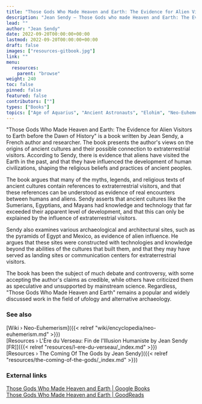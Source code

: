 ```yaml
---
title: "Those Gods Who Made Heaven and Earth: The Evidence for Alien Visitors to Earth before the Dawn of History"
description: "Jean Sendy — Those Gods who made Heaven and Earth: The Evidence for Alien Visitors to Earth before the Dawn of History (1972)"
lead: ""
author: "Jean Sendy"
date: 2022-09-20T00:00:00+00:00
lastmod: 2022-09-20T00:00:00+00:00
draft: false
images: ["resources-gitbook.jpg"]
link: ""
menu:
  resources:
    parent: "browse"
weight: 240
toc: false
pinned: false
featured: false
contributors: [""]
types: ["Books"]
topics: ["Age of Aquarius", "Ancient Astronauts", "Elohim", "Neo-Euhemerism", "Precession"]
---
```


"Those Gods Who Made Heaven and Earth: The Evidence for Alien Visitors to Earth before the Dawn of History" is a book written by Jean Sendy, a French author and researcher. The book presents the author's views on the origins of ancient cultures and their possible connection to extraterrestrial visitors. According to Sendy, there is evidence that aliens have visited the Earth in the past, and that they have influenced the development of human civilizations, shaping the religious beliefs and practices of ancient peoples.

The book argues that many of the myths, legends, and religious texts of ancient cultures contain references to extraterrestrial visitors, and that these references can be understood as evidence of real encounters between humans and aliens. Sendy asserts that ancient cultures like the Sumerians, Egyptians, and Mayans had knowledge and technology that far exceeded their apparent level of development, and that this can only be explained by the influence of extraterrestrial visitors.

Sendy also examines various archaeological and architectural sites, such as the pyramids of Egypt and Mexico, as evidence of alien influence. He argues that these sites were constructed with technologies and knowledge beyond the abilities of the cultures that built them, and that they may have served as landing sites or communication centers for extraterrestrial visitors.

The book has been the subject of much debate and controversy, with some accepting the author's claims as credible, while others have criticized them as speculative and unsupported by mainstream science. Regardless, "Those Gods Who Made Heaven and Earth" remains a popular and widely discussed work in the field of ufology and alternative archaeology.

### See also

[Wiki › Neo-Euhemerism]({{< relref "wiki/encyclopedia/neo-euhemerism.md" >}})</br>
[Resources › L\'Ère du Verseau: Fin de l\'Illusion Humaniste by Jean Sendy \[FR\]]({{< relref "resources/l-ere-du-verseau/_index.md" >}})</br>
[Resources › The Coming Of The Gods by Jean Sendy]({{< relref "resources/the-coming-of-the-gods/_index.md" >}})</br>

### External links

[Those Gods Who Made Heaven and Earth | Google Books](https://books.google.ch/books?printsec=frontcover&vid=ISBN0425021300)</br>
[Those Gods Who Made Heaven and Earth | GoodReads](https://www.goodreads.com/en/book/show/2534402.Those_Gods_Who_Made_Heaven_Earth_The_Novel_Of_The_Bible)</br>
